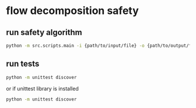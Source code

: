 # flow decomposition safety

## run safety algorithm

```bash
python -m src.scripts.main -i {path/to/input/file} -o {path/to/output/file} -m {optional}
```

## run tests

```bash
python -m unittest discover
```

or if unittest library is installed

```bash
python -m unittest discover
```
